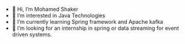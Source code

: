 - 👋 Hi, I’m Mohamed Shaker
- 👀 I’m interested in Java Technologies
- 🌱 I’m currently learning Spring framework and Apache kafka
- 💞️ I’m looking for an internship in spring or data streaming for event driven systems.

<!---
mohamedshaker9/mohamedshaker9 is a ✨ special ✨ repository because its `README.md` (this file) appears on your GitHub profile.
You can click the Preview link to take a look at your changes.
--->

